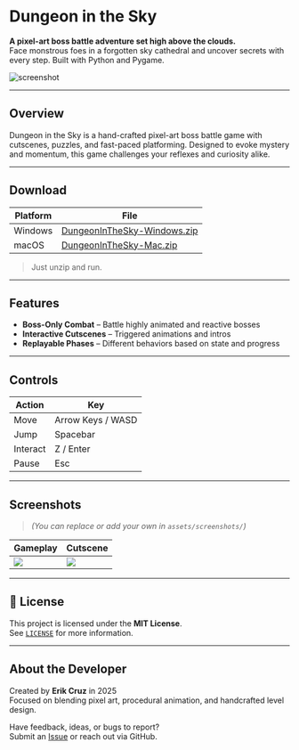 # Dungeon in the Sky

**A pixel-art boss battle adventure set high above the clouds.**  
Face monstrous foes in a forgotten sky cathedral and uncover secrets with every step. Built with Python and Pygame.

![screenshot](assets/screenshots/preview.png)

---

## Overview

Dungeon in the Sky is a hand-crafted pixel-art boss battle game with cutscenes, puzzles, and fast-paced platforming. Designed to evoke mystery and momentum, this game challenges your reflexes and curiosity alike.

---

## Download

| Platform | File |
|----------|------|
| Windows | [DungeonInTheSky-Windows.zip](https://github.com/yourusername/dungeon-in-the-sky/releases/download/v1.0.0/DungeonInTheSky-Windows.zip) |
| macOS   | [DungeonInTheSky-Mac.zip](https://github.com/yourusername/dungeon-in-the-sky/releases/download/v1.0.0/DungeonInTheSky-Mac.zip) |

> Just unzip and run.
> 
---

## Features

- **Boss-Only Combat** – Battle highly animated and reactive bosses
- **Interactive Cutscenes** – Triggered animations and intros
- **Replayable Phases** – Different behaviors based on state and progress

---

## Controls

| Action       | Key             |
|--------------|-----------------|
| Move         | Arrow Keys / WASD |
| Jump         | Spacebar        |
| Interact     | Z / Enter       |
| Pause        | Esc             |

---

## Screenshots

> *(You can replace or add your own in `assets/screenshots/`)*

| Gameplay | Cutscene |
|----------|----------|
| ![](assets/screenshots/screen1.png) | ![](assets/screenshots/screen2.png) |

---

## 📄 License

This project is licensed under the **MIT License**.  
See [`LICENSE`](LICENSE) for more information.

---

## About the Developer

Created by **Erik Cruz** in 2025  
Focused on blending pixel art, procedural animation, and handcrafted level design.

Have feedback, ideas, or bugs to report?  
Submit an [Issue](https://github.com/yourusername/dungeon-in-the-sky/issues) or reach out via GitHub.

